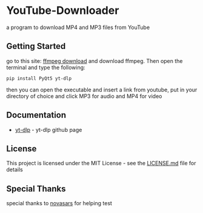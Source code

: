 # YouTube-Downloader
a program to download MP4 and MP3 files from YouTube
## Getting Started
go to this site: [ffmpeg download](https://ffmpeg.org/download.html) and download ffmpeg. Then open the terminal and type the following:
```
pip install PyQt5 yt-dlp
```
then you can open the executable and insert a link from youtube, put in your directory of choice and click MP3 for audio and MP4 for video
##  Documentation
* [yt-dlp](https://github.com/yt-dlp/yt-dlp) - yt-dlp github page

## License

This project is licensed under the MIT License - see the [LICENSE.md](LICENSE) file for details

## Special Thanks

special thanks to  [novasars](https://github.com/novasars) for helping test
